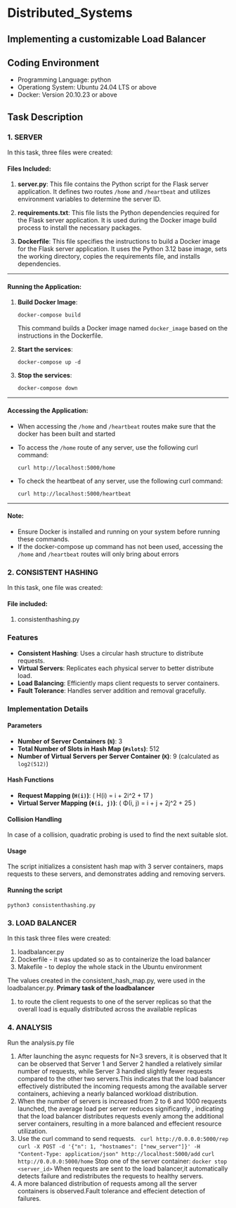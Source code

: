 # Distributed_Systems

## Implementing a customizable Load Balancer

## Coding Environment

- Programming Language: python
- Operationg System: Ubuntu 24.04 LTS or above
- Docker: Version 20.10.23 or above

## Task Description

### 1. SERVER

In this task, three files were created:

#### Files Included:

1. **server.py**: This file contains the Python script for the Flask server application. It defines two routes `/home` and `/heartbeat` and utilizes environment variables to determine the server ID.

2. **requirements.txt**: This file lists the Python dependencies required for the Flask server application. It is used during the Docker image build process to install the necessary packages.

3. **Dockerfile**: This file specifies the instructions to build a Docker image for the Flask server application. It uses the Python 3.12 base image, sets the working directory, copies the requirements file, and installs dependencies.

---

#### Running the Application:

1. **Build Docker Image**:

   ```
   docker-compose build 
   ```

   This command builds a Docker image named `docker_image` based on the instructions in the Dockerfile.

2. **Start the services**:

   ```
   docker-compose up -d
   ```

3. **Stop the services**:
   ```
   docker-compose down
   ```

---

#### Accessing the Application:

- When accessing the `/home` and `/heartbeat` routes make sure that the docker has been built and started

- To access the `/home` route of any server, use the following curl command:

  ```
  curl http://localhost:5000/home
  ```

- To check the heartbeat of any server, use the following curl command:
  ```
  curl http://localhost:5000/heartbeat
  ```

---

#### Note:

- Ensure Docker is installed and running on your system before running these commands.
- If the docker-compose up command has not been used, accessing the `/home` and `/heartbeat` routes will only bring about errors


### 2. CONSISTENT HASHING
In this task, one file was created:

#### File included:
1. consistenthashing.py

### Features

- **Consistent Hashing**: Uses a circular hash structure to distribute requests.
- **Virtual Servers**: Replicates each physical server to better distribute load.
- **Load Balancing**: Efficiently maps client requests to server containers.
- **Fault Tolerance**: Handles server addition and removal gracefully.

### Implementation Details

#### Parameters

- **Number of Server Containers (`N`)**: 3
- **Total Number of Slots in Hash Map (`#slots`)**: 512
- **Number of Virtual Servers per Server Container (`K`)**: 9 (calculated as `log2(512)`)

#### Hash Functions

- **Request Mapping (`H(i)`)**: \( H(i) = i + 2i^2 + 17 \)
- **Virtual Server Mapping (`Φ(i, j)`)**: \( Φ(i, j) = i + j + 2j^2 + 25 \)

#### Collision Handling

In case of a collision, quadratic probing is used to find the next suitable slot.

#### Usage

The script initializes a consistent hash map with 3 server containers, maps requests to these servers, and demonstrates adding and removing servers.

#### Running the script

```
python3 consistenthashing.py
```

### 3. LOAD BALANCER

In this task three files were created:

1. loadbalancer.py
2. Dockerfile - it was updated so as to containerize the load balancer
3. Makefile - to deploy the whole stack in the Ubuntu environment

The values created in the consistent_hash_map.py, were used in the loadbalancer.py.
**Primary task of the loadbalancer**

1. to route the client requests to one of the server replicas so that the overall load is equally distributed across the available replicas

### 4. ANALYSIS
Run the analysis.py file
1. After launching the async requests for N=3 srevers, it is observed that It can be observed that Server 1 and Server 2 handled a relatively similar number of requests, while Server 3 handled slightly fewer requests compared to the other two servers.This indicates that the load balancer effectively distributed the incoming requests among the available server containers, achieving a nearly balanced workload distribution.
2. When the number of servers is increased from 2 to 6 and 1000 requests launched, the average load per server reduces significantly , indicating that the load balancer distributes requests evenly among the additional server containers, resulting in a more balanced and effecient resource utilization.
3. Use the curl command to send requests.
   ``` curl http://0.0.0.0:5000/rep```
   ```curl -X POST -d '{"n": 1, "hostnames": ["new_server"]}' -H "Content-Type: application/json" http://localhost:5000/add```
   ```curl http://0.0.0.0:5000/home```
   Stop one of the server container:
   ```docker stop <server_id>```
When requests are sent to the load balancer,it automatically detects failure and redistributes the requests to healthy servers.
5. A more balanced distribution of requests among all the server containers is observed.Fault tolerance and effecient detection of failures.
 
